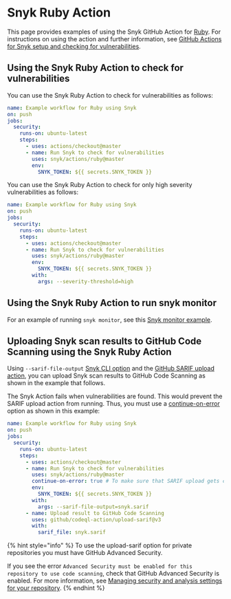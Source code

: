 # Snyk Ruby Action

This page provides examples of using the Snyk GitHub Action for [Ruby](https://github.com/snyk/actions/tree/master/ruby). For instructions on using the action and further information, see [GitHub Actions for Snyk setup and checking for vulnerabilities](./).

## Using the Snyk Ruby Action to check for vulnerabilities

You can use the Snyk Ruby Action to check for vulnerabilities as follows:

```yaml
name: Example workflow for Ruby using Snyk
on: push
jobs:
  security:
    runs-on: ubuntu-latest
    steps:
      - uses: actions/checkout@master
      - name: Run Snyk to check for vulnerabilities
        uses: snyk/actions/ruby@master
        env:
          SNYK_TOKEN: ${{ secrets.SNYK_TOKEN }}
```

You can use the Snyk Ruby Action to check for only high severity vulnerabilities as follows:

```yaml
name: Example workflow for Ruby using Snyk
on: push
jobs:
  security:
    runs-on: ubuntu-latest
    steps:
      - uses: actions/checkout@master
      - name: Run Snyk to check for vulnerabilities
        uses: snyk/actions/ruby@master
        env:
          SNYK_TOKEN: ${{ secrets.SNYK_TOKEN }}
        with:
          args: --severity-threshold=high
```

## Using the Snyk Ruby Action to run snyk monitor

For an example of running `snyk monitor`, see this [Snyk monitor example](./#snyk-monitor-example).

## Uploading Snyk scan results to GitHub Code Scanning using the Snyk Ruby Action

Using `--sarif-file-output` [Snyk CLI option](../../snyk-cli/cli-commands-and-options-summary.md) and the [GitHub SARIF upload action](https://docs.github.com/en/code-security/secure-coding/uploading-a-sarif-file-to-github), you can upload Snyk scan results to GitHub Code Scanning as shown in the example that follows.

The Snyk Action fails when vulnerabilities are found. This would prevent the SARIF upload action from running. Thus, you must use a [continue-on-error](https://docs.github.com/en/actions/reference/workflow-syntax-for-github-actions#jobsjob_idstepscontinue-on-error) option as shown in this example:

```yaml
name: Example workflow for Ruby using Snyk
on: push
jobs:
  security:
    runs-on: ubuntu-latest
    steps:
      - uses: actions/checkout@master
      - name: Run Snyk to check for vulnerabilities
        uses: snyk/actions/ruby@master
        continue-on-error: true # To make sure that SARIF upload gets called
        env:
          SNYK_TOKEN: ${{ secrets.SNYK_TOKEN }}
        with:
          args: --sarif-file-output=snyk.sarif
      - name: Upload result to GitHub Code Scanning
        uses: github/codeql-action/upload-sarif@v3
        with:
          sarif_file: snyk.sarif
```

{% hint style="info" %}
To use the upload-sarif option for private repositories you must have GitHub Advanced Security.

If you see the error `Advanced Security must be enabled for this repository to use code scanning`, check that GitHub Advanced Security is enabled. For more information, see [Managing security and analysis settings for your repository](https://docs.github.com/en/repositories/managing-your-repositorys-settings-and-features/enabling-features-for-your-repository/managing-security-and-analysis-settings-for-your-repository).
{% endhint %}
